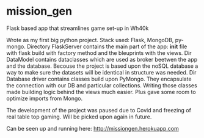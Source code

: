 # mission_gen
Flask based app that streamlines game set-up in Wh40k

Wrote as my first big python project. Stack used: Flask, MongoDB, py-mongo. 
Directory FlaskServer contains the main part of the app: __init__ file with flask build with factory method and the bleuprints with the views. 
Dir DataModel contains dataclasses which are used as broker beetwen the app and the database. Becouse the project is based upon the noSQL database a way to make sure the datasets will be identical in structure was needed. 
Dir Database driver contains classes build upon PyMongo. They encapsulate the connection with our DB and particular collections. Writing those classes made building logic behind the views much easier. Plus gave some room to optimize imports from Mongo.

The development of the project was paused due to Covid and freezing of real table top gaming. Will be picked upon again in future.

Can be seen up and running here: http://missiongen.herokuapp.com
